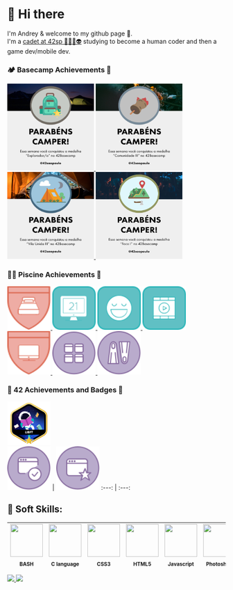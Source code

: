 # 👋 Hi there 
I'm Andrey & welcome to my github page 🙂.<br>
I'm a <a href="https://profile.intra.42.fr/users/adantas-" target="_blank">cadet at 42sp 👨‍🚀🚀👽</a> studying to become a <bold>human coder</bold> and then a game dev/mobile dev.<br>

### 🏕️ Basecamp Achievements 🏅
<a href="https://github.com/andreyvdl/Piscine-July2022" target="_blank">
<img src="./images/explorador.png" alt="Montei a barraca" width="200" height="200"> <img src="./images/Comunidade-3.png" alt="Você disse evento?" width="200" height="200"> <img src="./images/Vila-Unida-3.png" alt="Saudades da vila" width="200" height="200"> <img src="./images/Foco-1.png" alt="25% focado" width="200" height="200">
</a><br>

### 🏊‍♂️ Piscine Achievements 🏅
<a href="https://github.com/andreyvdl/Piscine-July2022" target="_blank">
<img src="./images/90hours.svg" alt="90 horas ein..." width="100" height="100"> <img src="./images/ace_defenser.svg" alt="OBJECTION!" width="100" height="100"> <img src="./images/aval_ahead.svg" alt="Outstanding project" width="100" height="100"> <img src="./images/film_buff_5.svg" alt="7 ou mais vídeos todos os dias" wwidth="100" height="100"> <img src="./images/same_pc.svg" alt="meu, meu, meu..." width="100" height="100"> <img src="./images/speedrunner_1.svg" alt="delta = -0.001" width="100" height="100"> <img src="./images/welcome_to_42.svg" alt="parabains, muitos parabains" width="100" height="100">
</a><br>

### 🤖 42 Achievements and Badges 🏅
<a href="https://github.com/andreyvdl/42-libft" target="_blank">
<img src="./images/libftm.png" alt="Silêncio na biblioteca 🤫" width="100" height="100">
<br><a href="https://profile.intra.42.fr/users/adantas-" target="_blank">
<img src="./images/validaded2.svg" alt="projeto validado" width="100" height="100"></a> | <a href="https://profile.intra.42.fr/users/adantas-" target="_blank"><img src="./images/bonus_hunter.svg" alt="caçadores de bonus" width="100" height="100"></a>
:---: | :---:

## 🧠 Soft Skills: 
<img src="https://cdn.jsdelivr.net/gh/devicons/devicon/icons/bash/bash-original.svg" width="75" height="75"><br><sub>BASH</sub> | <img src="https://cdn.jsdelivr.net/gh/devicons/devicon/icons/c/c-plain.svg" width="75" height="75"><br><sub>C language</sub> | <img src="https://cdn.jsdelivr.net/gh/devicons/devicon/icons/css3/css3-plain-wordmark.svg" width="75" height="75"><br><sub>CSS3</sub> | <img src="https://cdn.jsdelivr.net/gh/devicons/devicon/icons/html5/html5-plain-wordmark.svg" width="75" height="75"><br><sub>HTML5</sub> | <img src="https://cdn.jsdelivr.net/gh/devicons/devicon/icons/javascript/javascript-plain.svg" width="75" height="75"><br><sub>Javascript</sub> | <img src="https://cdn.jsdelivr.net/gh/devicons/devicon/icons/photoshop/photoshop-line.svg" width="75" height="75"><br><sub>Photoshop</sub> | <img src="https://cdn.jsdelivr.net/gh/devicons/devicon/icons/vim/vim-original.svg" width="75" height="75"><br><sub>VIM</sub>
:---: | :---: | :---: | :---: | :---: | :---: | :---:

<a href="https://github.com/andreyvdl">
<img width="250em" src="https://github-readme-stats.vercel.app/api/top-langs/?username=andreyvdl&langs_count=7&theme=chartreuse-dark"/>
<img height="200em" src="https://github-readme-stats.vercel.app/api?username=andreyvdl&show_icons=true&theme=chartreuse-dark&include_all_commits=true&count_private=true"/>
<br>

<!--
**andreyvdl/andreyvdl** is a ✨ _special_ ✨ repository because its `README.md` (this file) appears on your GitHub profile.

Here are some ideas to get you started:

- 🔭 I’m currently working on ...
- 🌱 I’m currently learning ...
- 👯 I’m looking to collaborate on ...
- 🤔 I’m looking for help with ...
- 💬 Ask me about ...
- 📫 How to reach me: ...
- 😄 Pronouns: ...
- ⚡ Fun fact: ...
-->


